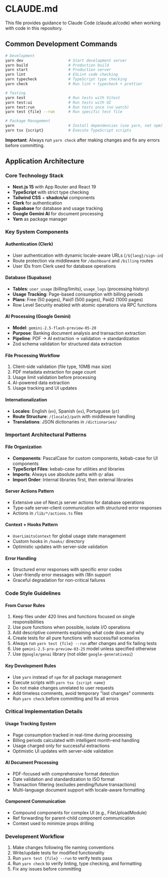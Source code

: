 # CLAUDE.md

This file provides guidance to Claude Code (claude.ai/code) when working with code in this repository.

## Common Development Commands

```bash
# Development
yarn dev                    # Start development server
yarn build                  # Production build
yarn start                  # Production server
yarn lint                   # ESLint code checking
yarn typecheck              # TypeScript type checking
yarn check                  # Run lint + typecheck + prettier

# Testing
yarn test                   # Run tests with Vitest
yarn test:ui                # Run tests with UI
yarn test:run               # Run tests once (no watch)
yarn test {file} --run      # Run specific test file

# Package Management
yarn                        # Install dependencies (use yarn, not npm)
yarn tsx {script}           # Execute TypeScript scripts
```

**Important**: Always run `yarn check` after making changes and fix any errors before committing.

## Application Architecture

### Core Technology Stack

- **Next.js 15** with App Router and React 19
- **TypeScript** with strict type checking
- **Tailwind CSS** + **shadcn/ui** components
- **Clerk** for authentication
- **Supabase** for database and usage tracking
- **Google Gemini AI** for document processing
- **Yarn** as package manager

### Key System Components

#### Authentication (Clerk)

- User authentication with dynamic locale-aware URLs (`/${lang}/sign-in`)
- Route protection via middleware for `/dashboard` and `/billing` routes
- User IDs from Clerk used for database operations

#### Database (Supabase)

- **Tables**: `user_usage` (billing/limits), `usage_logs` (processing history)
- **Usage Tracking**: Page-based consumption with billing periods
- **Plans**: Free (50 pages), Paid1 (500 pages), Paid2 (1000 pages)
- Row Level Security enabled with atomic operations via RPC functions

#### AI Processing (Google Gemini)

- **Model**: `gemini-2.5-flash-preview-05-20`
- **Purpose**: Banking document analysis and transaction extraction
- **Pipeline**: PDF → AI extraction → validation → standardization
- Zod schema validation for structured data extraction

#### File Processing Workflow

1. Client-side validation (file type, 10MB max size)
2. PDF metadata extraction for page count
3. Usage limit validation before processing
4. AI-powered data extraction
5. Usage tracking and UI updates

#### Internationalization

- **Locales**: English (`en`), Spanish (`es`), Portuguese (`pt`)
- **Route Structure**: `/{locale}/path` with middleware handling
- **Translations**: JSON dictionaries in `/dictionaries/`

### Important Architectural Patterns

#### File Organization

- **Components**: PascalCase for custom components, kebab-case for UI components
- **TypeScript Files**: kebab-case for utilities and libraries
- **Imports**: Always use absolute paths with `@/` alias
- **Import Order**: Internal libraries first, then external libraries

#### Server Actions Pattern

- Extensive use of Next.js server actions for database operations
- Type-safe server-client communication with structured error responses
- Actions in `/lib/*/actions.ts` files

#### Context + Hooks Pattern

- `UserLimitsContext` for global usage state management
- Custom hooks in `/hooks/` directory
- Optimistic updates with server-side validation

#### Error Handling

- Structured error responses with specific error codes
- User-friendly error messages with i18n support
- Graceful degradation for non-critical failures

### Code Style Guidelines

#### From Cursor Rules

1. Keep files under 420 lines and functions focused on single responsibilities
2. Use pure functions when possible, isolate I/O operations
3. Add descriptive comments explaining what code does and why
4. Create tests for all pure functions with success/fail scenarios
5. Always run `yarn test {file} --run` after changes and fix failing tests
6. Use `gemini-2.5-pro-preview-03-25` model unless specified otherwise
7. Use `@google/genai` library (not older `google-generativeai`)

#### Key Development Rules

- Use `yarn` instead of `npm` for all package management
- Execute scripts with `yarn tsx {script name}`
- Do not make changes unrelated to user requests
- Add timeless comments, avoid temporary "last changes" comments
- Run `yarn check` before committing and fix all errors

### Critical Implementation Details

#### Usage Tracking System

- Page consumption tracked in real-time during processing
- Billing periods calculated with intelligent month-end handling
- Usage charged only for successful extractions
- Optimistic UI updates with server-side validation

#### AI Document Processing

- PDF-focused with comprehensive format detection
- Date validation and standardization to ISO format
- Transaction filtering (excludes pending/future transactions)
- Multi-language document support with locale-aware formatting

#### Component Communication

- Compound components for complex UI (e.g., FileUploadModule)
- Ref forwarding for parent-child component communication
- Context used to minimize props drilling

### Development Workflow

1. Make changes following file naming conventions
2. Write/update tests for modified functionality
3. Run `yarn test {file} --run` to verify tests pass
4. Run `yarn check` to verify linting, type checking, and formatting
5. Fix any issues before committing
